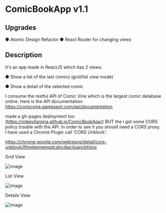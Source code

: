 # ComicBookApp v1.1

## Upgrades
● Atomic Design Refactor
● React Router for changing views 

## Description

It's an app made in ReactJS which has 2 views:

● Show a list of the last comics (grid/list view mode)

● Show a detail of the selected comic

I consume the restful API of Comic Vine which is the largest comic database online. Here is the API documentation:
https://comicvine.gamespot.com/api/documentation

made a gh-pages deployment too (https://mikevitamina.github.io/ComicBookApp/) BUT the i got some CORS policy trouble with the API. In order to see it you should need a CORS proxy. I have used a Chrome Plugin call 'CORS Unblock':

https://chrome.google.com/webstore/detail/cors-unblock/lfhmikememgdcahcdlaciloancbhjino

Grid View

![image](https://user-images.githubusercontent.com/43521047/143325949-db0a4bc5-f43a-4a4a-b3eb-e9a8667cc3bc.png)

List View

![image](https://user-images.githubusercontent.com/43521047/143325998-0d351fec-3c8c-4240-a0ee-8bbb41769b14.png)

Details View

![image](https://user-images.githubusercontent.com/43521047/143326085-4e4e26e4-7012-44f6-ab6c-8a6da25597ac.png)



